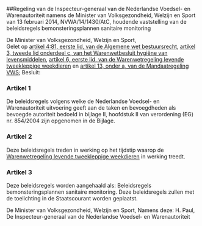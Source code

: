 <meta http-equiv='Content-Type' content='text/html; charset=utf-8' />

##Regeling van de Inspecteur-generaal van de Nederlandse Voedsel- en Warenautoriteit namens de Minister van Volksgezondheid, Welzijn en Sport van 13 februari 2014, NVWA/14/1430/AtC, houdende vaststelling van de beleidsregels bemonsteringsplannen sanitaire monitoring

De Minister van Volksgezondheid, Welzijn en Sport,  
Gelet op [artikel 4:81, eerste lid, van de Algemene wet bestuursrecht](../../../../../../wet/algemene/wet/bestuursrecht/BWBR0005537/README.md), [artikel 3, tweede lid onderdeel c, van het Warenwetbesluit hygiëne van levensmiddelen](../../../../../../AMvB/warenwetbesluit/hygiëne/van/levensmiddelen/BWBR0018823/README.md), [artikel 6, eerste lid, van de Warenwetregeling levende tweekleppige weekdieren](../../../../../../ministeriele-regeling/warenwetregeling/levende/tweekleppige/weekdieren/BWBR0034872/README.md) en [artikel 13, onder a, van de Mandaatregeling VWS](../../../../../../ministeriele-regeling/mandaatregeling/vws/BWBR0007923/README.md);
Besluit:    

### Artikel  1  

De beleidsregels volgens welke de Nederlandse Voedsel- en Warenautoriteit uitvoering geeft aan de taken en bevoegdheden als bevoegde autoriteit bedoeld in bijlage II, hoofdstuk II van verordening (EG) nr. 854/2004 zijn opgenomen in de Bijlage. 

### Artikel  2  

Deze beleidsregels treden in werking op het tijdstip waarop de [Warenwetregeling levende tweekleppige weekdieren](../../../../../../ministeriele-regeling/warenwetregeling/levende/tweekleppige/weekdieren/BWBR0034872/README.md) in werking treedt. 

### Artikel  3  

Deze beleidsregels worden aangehaald als: Beleidsregels bemonsteringsplannen sanitaire monitoring. 
Deze beleidsregels zullen met de toelichting in de Staatscourant worden geplaatst.  

De 
Minister van Volksgezondheid, Welzijn en Sport, Namens deze: 
H. Paul,  
De Inspecteur-generaal van de Nederlandse Voedsel- en Warenautoriteit    
